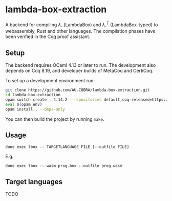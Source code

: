 # lambda-box-extraction
A backend for compiling $\lambda_\square$ (LambdaBox) and $\lambda_\square^T$ (LambdaBox-typed) to webassembly, Rust and other languages. The compilation phases have been verified in the Coq proof assistant.

## Setup
The backend requires OCaml 4.13 or later to run. The development also depends on Coq 8.19, and developer builds of MetaCoq and CertiCoq.

To set up a development environment run:
```bash
git clone https://github.com/AU-COBRA/lambda-box-extraction.git
cd lambda-box-extraction
opam switch create . 4.14.2 --repositories default,coq-released=https://coq.inria.fr/opam/released
eval $(opam env)
opam install . --deps-only
```

You can then build the project by running `make`.

## Usage
```
dune exec lbox -- TARGETLANGUAGE FILE [--outfile FILE]
```
E.g.
```
dune exec lbox -- wasm prog.box --outfile prog.wasm
```

## Target languages

TODO
